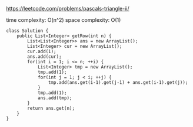 https://leetcode.com/problems/pascals-triangle-ii/

time complexity: O(n^2)
space complexity: O(1)
```
class Solution {
    public List<Integer> getRow(int n) {
        List<List<Integer>> ans = new ArrayList();
        List<Integer> cur = new ArrayList();
        cur.add(1);
        ans.add(cur);
        for(int i = 1; i <= n; ++i) {
            List<Integer> tmp = new ArrayList();
            tmp.add(1);
            for(int j = 1; j < i; ++j) {
                tmp.add(ans.get(i-1).get(j-1) + ans.get(i-1).get(j));
            }
            tmp.add(1);
            ans.add(tmp);
        }
        return ans.get(n);
    }
}
```